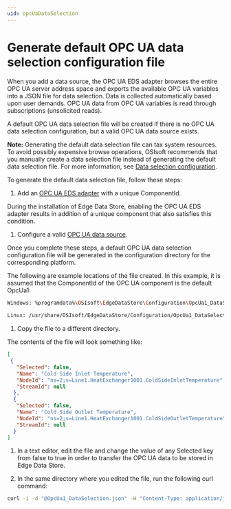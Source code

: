 ```yaml
---
uid: opcUaDataSelection
---
```


# Generate default OPC UA data selection configuration file

When you add a data source, the OPC UA EDS adapter browses the entire OPC UA server address space and exports the available OPC UA variables into a JSON file for data selection. Data is collected automatically based upon user demands. OPC UA data from OPC UA variables is read through subscriptions (unsolicited reads).

A default OPC UA data selection file will be created if there is no OPC UA data selection configuration, but a valid OPC UA data source exists.

 **Note:** Generating the default data selection file can tax system resources. To avoid possibly expensive browse operations, OSIsoft recommends that you manually create a data selection file instead of generating the default data selection file. For more information, see [Data selection configuration](xref:OPCUADataSelectionConfiguration).

To generate the default data selection file, follow these steps:

1. Add an [OPC UA EDS adapter](xref:EdgeDataStoreConfiguration) with a unique ComponentId. 

  During the installation of Edge Data Store, enabling the OPC UA EDS adapter results in addition of a unique component that also satisfies this condition.
  
1. Configure a valid [OPC UA data source](xref:opcUaOverview).

  Once you complete these steps, a default OPC UA data selection configuration file will be generated in the configuration directory for the corresponding platform.
  
  The following are example locations of the file created. In this example, it is assumed that the ComponentId of the OPC UA component is the default OpcUa1:

  ```bash
  Windows: %programdata%\OSIsoft\EdgeDataStore\Configuration\OpcUa1_DataSelection.json
   
  Linux: /usr/share/OSIsoft/EdgeDataStore/Configuration/OpcUa1_DataSelection.json
  ```

1. Copy the file to a different directory.

  The contents of the file will look something like:

  ```json
  [
   {
     "Selected": false,
     "Name": "Cold Side Inlet Temperature",
     "NodeId": "ns=2;s=Line1.HeatExchanger1001.ColdSideInletTemperature",
     "StreamId": null
    },
    {
     "Selected": false,
     "Name": "Cold Side Outlet Temperature",
     "NodeId": "ns=2;s=Line1.HeatExchanger1001.ColdSideOutletTemperature",
     "StreamId": null
    }
  ]
  ```

1. In a text editor, edit the file and change the value of any Selected key from false to true in order to transfer the OPC UA data to be stored in Edge Data Store. 

1. In the same directory where you edited the file, run the following curl command:

  ```bash
  curl -i -d "@OpcUa1_DataSelection.json" -H "Content-Type: application/json" -X PUT http://localhost:5590/api/v1/configuration/OpcUa1/Dataselection
  ```
